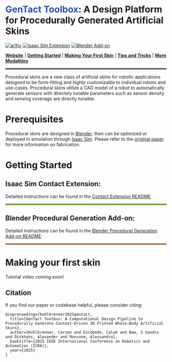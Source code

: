 # <span style="color: #2853aa">GenTact Toolbox</span>: A Design Platform for Procedurally Generated Artificial Skins

[![arXiv](https://img.shields.io/badge/arXiv-2412.00711-df2a2a.svg?style=for-the-badge)](https://arxiv.org/abs/2412.00711)
[![Isaac Sim Extension](https://img.shields.io/badge/Isaac%20Sim%20Extension-4.0.0%20-76B900?style=for-the-badge)](isaac_contact_ext/README.md)
[![Blender Add-on](https://img.shields.io/badge/Blender%20Add--on-4.1%20-EA7600?style=for-the-badge)](procedural_skins_addon/README.md)
<!-- [![License](https://img.shields.io/github/license/TRI-ML/prismatic-vlms?style=for-the-badge)](LICENSE) -->
 
[**Website**](https://hiro-group.ronc.one/gentacttoolbox) | [**Getting Started**](#getting-started) | [**Making Your First Skin**](#making-your-first-skin) | [**Tips and Tricks**](#tips-and-tricks) | [**More Modalities**](#more-modalities)

<hr style="border: 2px solid gray;"></hr>

Procedural skins are a new class of artificial skins for robotic applications designed to be form-fitting and highly customizable to individual robots and use-cases. Procedural skins utilize a CAD model of a robot to automatically generate sensors with directely tunable parameters such as sensor density and sensing coverage are directly tunable.

# Prerequisites
Procedural skins are designed in [Blender](https://www.blender.org/download/releases/4-1/), then can be optimized or deployed in simulation through [Isaac Sim](https://developer.nvidia.com/isaac/sim). Please refer to the [original paper](https://arxiv.org/abs/2412.00711) for more information on fabrication.

# Getting Started

## Isaac Sim Contact Extension:
Detailed instructions can be found in the [Contact Extension README](isaac_contact_ext/README.md)
<hr style="border-top: 3px solid #76B900;">


## Blender Procedural Generation Add-on:

Detailed instructions can be found in the [Blender Procedural Generation Add-on README](procedural_skins_addon/README.md)
<hr style="border-top: 3px solid #EA7600;">

# Making your first skin
Tutorial video coming soon!
<!-- 
# Tips and tricks

# More Modalities -->

## Citation

If you find our paper or codebase helpful, please consider citing:

```
@inproceedings{kohlbrenner2025gentact,
  title={GenTact Toolbox: A Computational Design Pipeline to Procedurally Generate Context-Driven 3D Printed Whole-Body Artificial Skins},
  author={Kohlbrenner, Carson and Escobedo, Caleb and Bae, S Sandra and Dickhans, Alexander and Roncone, Alessandro},
  booktitle={2025 IEEE International Conference on Robotics and Automation (ICRA)},
  year={2025}
}
```

